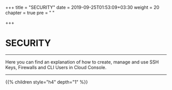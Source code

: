 +++
title = "SECURITY"
date = 2019-09-25T01:53:09+03:30
weight = 20
chapter = true
pre = "<b>      </b>"

+++

# **SECURITY**
___
Here you can find an explanation of how to create, manage and use SSH Keys, Firewalls and CLI Users in Cloud Console.
___

{{% children style="h4" depth="1" %}}